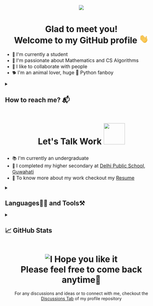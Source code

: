 <h1 align="center"><img src="https://user-images.githubusercontent.com/86138251/218232865-aa87404d-d852-4225-a716-9538e95c1165.png"></h1>

<h1 align="center">Glad to meet you!<br>Welcome to my GitHub profile <img src="./resources/wave.gif" widht="30px" height="30px"></h1>
<ul>
    <li>🏢 <font size="3">I'm currently a student</font></li>
    <li>💜 <font size="3">I'm passionate about Mathematics and CS Algorithms</font></li>
    <li>🤝 <font size="3">I like to collaborate with people</font></li>
    <li>🐕 <font size="3">I'm an animal lover, huge 🐍 Python fanboy</font></li>
</ul>

<details>
    <summary><h2 style="padding-bottom:0px">How to reach me? 📬</h2></summary>
    <br>
    <a href="https://www.linkedin.com/in/saiyam-sandhir/"><img src="https://img.shields.io/badge/LinkedIn-blue?logo=linkedin&logoColor=white&style=for-the-badge" height="30px" widht="30px"></a>
    <a href="https://twitter.com/saiyam_sandhir"><img src="https://img.shields.io/badge/twitter-blue?logo=twitter&logoColor=white&style=for-the-badge" height="30px" widht="30px"></a>
    <a href="https://github.com/saiyam-sandhir/saiyam-jain/discussions"><img src="https://img.shields.io/badge/GitHub-purple?logo=github&logoColor=white&style=for-the-badge" height="30px" widht="30px"></a>
    <a href="mailto:saiyamsandhir@gmail.com"><img src="https://img.shields.io/badge/Email-red?logo=&Color=white&style=for-the-badge" height="30px" widht="30px"></a>
</details>

<h1 align="center">
    
Let's Talk Work <img src="https://user-images.githubusercontent.com/86138251/218233261-bd23436f-3981-43a5-876f-164e1452f0ac.gif" width="70px" height="70px">

</h1>
    
<ul>
    <li>📚 <font size="3">I'm currently an undergraduate</font></li>
    <li>🏫 <font size="3">I completed my higher secondary at <a href="https://dpsguwahati.org/">Delhi Public School, Guwahati</a></font></li>
    <li>🤔 <font size="3">To know more about my work checkout my <a href="">Resume</a></font></li>
</ul>

<details>
    <summary><h2 style="padding-bottom:0px">Languages👨‍💻 and Tools⚒</h2></summary>
    <br>
    <p align="center"><img src="https://user-images.githubusercontent.com/86138251/218233362-d3163c93-56b4-4fae-bf5f-0dda7049b306.png" alt="Python" height="50px" width="50px">&nbsp;&nbsp;&nbsp;&nbsp;&nbsp;<img src="https://user-images.githubusercontent.com/86138251/218233379-17cf8073-b5c6-40ae-810a-79382f450117.png" alt="HTML5" height="50px" width="50px">&nbsp;&nbsp;&nbsp;&nbsp;&nbsp;<img src="https://user-images.githubusercontent.com/86138251/218233406-655d7705-722d-4d78-9758-493aeb3634ed.png" alt="CSS3" height="50px" width="50px">&nbsp;&nbsp;&nbsp;&nbsp;&nbsp;<img src="https://user-images.githubusercontent.com/86138251/218233418-92976154-7bfc-49b2-b622-c6ab2f1d0c50.png" alt="Bootstrap" height="50px" width="50px"></p>
    <p align="center"><img src="https://user-images.githubusercontent.com/86138251/218233493-d166e1a4-0f34-48c4-84f4-92e63ea52764.png" alt="git" height="50px" width="50px">&nbsp;&nbsp;&nbsp;&nbsp;&nbsp;<img src="https://user-images.githubusercontent.com/86138251/218233506-326cb211-c919-47cc-9bbe-f9487db75a4b.png" alt="GitHub" height="50px" width="50px">&nbsp;&nbsp;&nbsp;&nbsp;&nbsp;<img src="https://user-images.githubusercontent.com/86138251/218233551-5734666c-7404-40c3-92b0-012dbf5e90c8.png" alt="MySQL" height="50px" width="50px">&nbsp;&nbsp;&nbsp;&nbsp;&nbsp;<img src="https://user-images.githubusercontent.com/86138251/218244335-1a0545c0-1147-4ed1-9e55-f1984444af1c.png" alt="Markdown" height="50px" width="50px"></p>
    <p align="center"><img src="https://user-images.githubusercontent.com/86138251/218233578-b5dbec00-b534-4a2d-8e1c-f6cf2a208f77.png" alt="VS Code" height="50px" width="50px">&nbsp;&nbsp;&nbsp;&nbsp;&nbsp;<img src="https://user-images.githubusercontent.com/86138251/218233596-180667ff-a155-4892-a668-096937a972be.png" alt="Jupyter Notebook" height="50px" width="98px">&nbsp;&nbsp;&nbsp;&nbsp;&nbsp;<img src="https://user-images.githubusercontent.com/86138251/218233609-61c38cfb-0509-4909-a803-5b6e363f9245.svg" alt="Notepad++" height="50px" width="50px">&nbsp;&nbsp;&nbsp;&nbsp;&nbsp;<img src="https://user-images.githubusercontent.com/86138251/218233624-074c04a0-afb9-4dfa-a028-0beffc914ba6.png" alt="Windows" height="50px" width="50px"></p>
</details>

<details>
    <summary><h2>📈 GitHub Stats</h2></summary>
    <br>
    <p align="center">
        <img src="https://github-readme-stats.vercel.app/api?username=saiyam-sandhir&theme=highcontrast&show_icons=true&count_private=true" width="48%">
        <img src="https://github-readme-streak-stats.herokuapp.com/?user=saiyam-sandhir&theme=highcontrast" width="48%">
    </p>
</details>

<h1 align="center"><img src="https://user-images.githubusercontent.com/86138251/218233717-f8cc4f1e-409f-4a6c-b7e5-3fe21aeed73d.gif" alt="I Hope you like it" height="150px" width="199px"><br>Please feel free to come back anytime🧑</h1>
<p align="center">For any discussions and ideas or to connect with me, checkout the <a href="https://github.com/saiyam-sandhir/saiyam-jain/discussions">Discussions Tab</a> of my profile repository</p>
